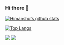 ### Hi there 👋

<!--
**hmishra0/hmishra0** is a ✨ _special_ ✨ repository because its `README.md` (this file) appears on your GitHub profile.

Here are some ideas to get you started:

- 🔭 I’m currently working on ...
- 🌱 I’m currently learning ...
- 👯 I’m looking to collaborate on ...
- 🤔 I’m looking for help with ...
- 💬 Ask me about ...
- 📫 How to reach me: ...
- 😄 Pronouns: ...
- ⚡ Fun fact: ...
-->
[![Himanshu's github stats](https://github-readme-stats.vercel.app/api?username=hmishra0&count_private=true&show_icons=true&theme=dark)](https://github.com/hmishra0/github-readme-stats)

[![Top Langs](https://github-readme-stats.vercel.app/api/top-langs/?username=hmishra0&count_private=true&show_icons=true&theme=dark)](https://github.com/hmishra0/github-readme-stats)


<a href="https://github.com/hmishra0/github-readme-stats">
  <img align="left" src="https://github-readme-stats.vercel.app/api/pin/?username=hmishra0&repo=github-readme-stats" />
</a>
<a href="https://github.com/hmishra0/convoychat">
  <img align="left" src="https://github-readme-stats.vercel.app/api/pin/?username=hmishra0&repo=convoychat" />
</a>
